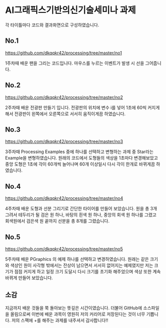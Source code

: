 # AI그래픽스기반의신기술세미나 과제

각 타이틀마다 코드와 결과화면으로 구성하였습니다.

## No.1

https://github.com/dkqqkr42/processing/tree/master/no1

1주차때 배운 팬을 그리는 코드입니다. 마우스를 누르는 이벤트가 발생 시 선을 그어줍니다.

## No.2

https://github.com/dkqqkr42/processing/tree/master/no2

2주차때 배운 전광판 만들기 입니다. 전광판의 위치에 변수 i를 넣어 1초에 60씩 커지게 해서 전광판이 왼쪽에서 오른쪽으로 서서히 움직이게끔 하였습니다.

## No.3

https://github.com/dkqqkr42/processing/tree/master/no3

3주차때 Processing Examples 중에 하나를 선택하고 변형하는 과제 중 Star라는 Example을 변형하였습니다. 원래의 코드에서 도형들의 색상을 1초마다 변경해보았고 중앙 도형은 1초에 각이 60개씩 늘어나며 60개 이상일시 다시 각이 한개로 바뀌게끔 하였습니다.

## No.4

https://github.com/dkqqkr42/processing/tree/master/no4

4주차때 배운 도형과 선분 그리기로 간단한 타이어를 만들어 보았습니다. 원을 총 3개 그려서 테두리가 될 검은 원 하나, 바탕의 흰색 원 하나, 중앙의 회색 원 하나를 그렸고 회색원에서 검은색 원 끝까지 선분을 총 8개를 그렸습니다.

## No.5

https://github.com/dkqqkr42/processing/tree/master/no5

5주차때 배운 PGraphics 의 예제 하나를 선택하고 변경하였습니다. 원래는 같은 크기와 색상인 원이 사각형 밖에서는 잔상이 남으면서 서서히 없어지는 예제였지만 저는 크기가 점점 커지게 하고 일정 크기 도달시 다시 크기를 초기화 해주었으며 색상 또한 계속 바뀌게 만들어 보았습니다.

## 소감

지금까지 배운 것들을 쭉 돌아보는 뜻깊은 시간이였습니다. 더불어 GitHub에 소스파일을 올림으로써 이번에 배운 과목이 영원히 저의 커리어로 저장된다는 것이 너무 기쁩니다. 저의 스팩에 +를 해주는 과제를 내주셔서 감사합니다!!
